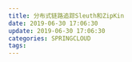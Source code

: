 ```yaml
---
title: 分布式链路追踪Sleuth和ZipKin
date: 2019-06-30 17:06:30
update: 2019-06-30 17:06:30
categories: SPRINGCLOUD
tags:
---
```

